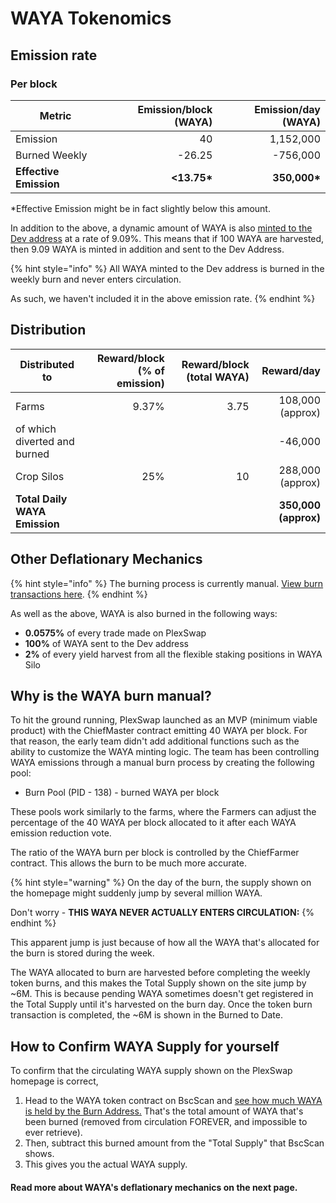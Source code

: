 # WAYA Tokenomics

## **Emission rate** <a href="#emission-rate" id="emission-rate"></a>

### **Per block**

| **Metric**             | **Emission/block (WAYA)** | **Emission/day (WAYA)** |
| ---------------------- | ------------------------: | ----------------------: |
| Emission               |                        40 |               1,152,000 |
| Burned Weekly          |                    -26.25 |                -756,000 |
| **Effective Emission** |              **<13.75\*** |           **350,000\*** |

\*Effective Emission might be in fact slightly below this amount.

In addition to the above, a dynamic amount of WAYA is also [minted to the Dev address](https://bscscan.com/address/0xceba60280fb0ecd9a5a26a1552b90944770a4a0e#tokentxns) at a rate of 9.09%. This means that if 100 WAYA are harvested, then 9.09 WAYA is minted in addition and sent to the Dev Address.

{% hint style="info" %}
All WAYA minted to the Dev address is burned in the weekly burn and never enters circulation.

As such, we haven't included it in the above emission rate.
{% endhint %}

## Distribution <a href="#distribution" id="distribution"></a>

| Distributed to                | Reward/block (% of emission) | Reward/block (total WAYA) |           Reward/day |
| ----------------------------- | ---------------------------: | ------------------------: | -------------------: |
| Farms                         |                        9.37% |                      3.75 |     108,000 (approx) |
| of which diverted and burned  |                              |                           |              -46,000 |
| Crop Silos                    |                          25% |                        10 |     288,000 (approx) |
| **Total Daily WAYA Emission** |                              |                           | **350,000 (approx)** |

## **Other Deflationary Mechanics** <a href="#other-deflationary-mechanics" id="other-deflationary-mechanics"></a>

{% hint style="info" %}
The burning process is currently manual. [View burn transactions here](https://bscscan.com/token/0x32d9F70F6eF86718A51021ad269522Abf4CFFE49?a=0x000000000000000000000000000000000000dead).
{% endhint %}

As well as the above, WAYA is also burned in the following ways:

* **0.0575%** of every trade made on PlexSwap
* **100%** of WAYA sent to the Dev address
* **2%** of every yield harvest from all the flexible staking positions in WAYA Silo

## Why is the WAYA burn manual?

To hit the ground running, PlexSwap launched as an MVP (minimum viable product) with the ChiefMaster contract emitting 40 WAYA per block. For that reason, the early team didn't add additional functions such as the ability to customize the WAYA minting logic. The team has been controlling WAYA emissions through a manual burn process by creating the following pool:

* Burn Pool (PID - 138) - burned WAYA per block

These pools work similarly to the farms, where the Farmers can adjust the percentage of the 40 WAYA per block allocated to it after each WAYA emission reduction vote.

The ratio of the WAYA burn per block is controlled by the ChiefFarmer contract. This allows the burn to be much more accurate.

{% hint style="warning" %}
On the day of the burn, the supply shown on the homepage might suddenly jump by several million WAYA.

Don't worry - **THIS WAYA NEVER ACTUALLY ENTERS CIRCULATION:**
{% endhint %}

This apparent jump is just because of how all the WAYA that's allocated for the burn is stored during the week.

The WAYA allocated to burn are harvested before completing the weekly token burns, and this makes the Total Supply shown on the site jump by \~6M. This is because pending WAYA sometimes doesn't get registered in the Total Supply until it's harvested on the burn day. Once the token burn transaction is completed, the \~6M is shown in the Burned to Date.

## How to Confirm WAYA Supply for yourself

To confirm that the circulating WAYA supply shown on the PlexSwap homepage is correct,

1. Head to the WAYA token contract on BscScan and [see how much WAYA is held by the Burn Address.](https://bscscan.com/token/0x32d9F70F6eF86718A51021ad269522Abf4CFFE49#balances) That's the total amount of WAYA that's been burned (removed from circulation FOREVER, and impossible to ever retrieve).
2. Then, subtract this burned amount from the "Total Supply" that BscScan shows.
3. This gives you the actual WAYA supply.

#### **Read more about WAYA's deflationary mechanics on the next page.** <a href="#read-more-about-wayas-deflationary-mechanics-on-the-next-page" id="read-more-about-wayas-deflationary-mechanics-on-the-next-page"></a>

